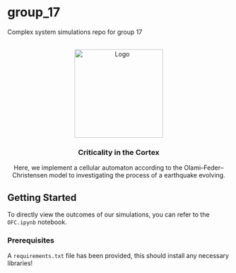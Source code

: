 # group_17
<a name="Complex System Simulation"></a>

Complex system simulations repo for group 17


<br />
<div align="center">
  <a href="https://github.com/vitalismaxim/group_17">
    <img src="earthquake_animation.gif" alt="Logo" width="200" height="200">
  </a>

<h3 align="center">Criticality in the Cortex</h3>

  <p align="center">
Here, we implement a cellular automaton according to the Olami–Feder–Christensen model to investigating the process of a earthquake evolving. 
  </p>

</div>


## Getting Started
To directly view the outcomes of our simulations, you can refer to the `OFC.ipynb` notebook.




### Prerequisites

A `requirements.txt` file has been provided, this should install any necessary libraries!
